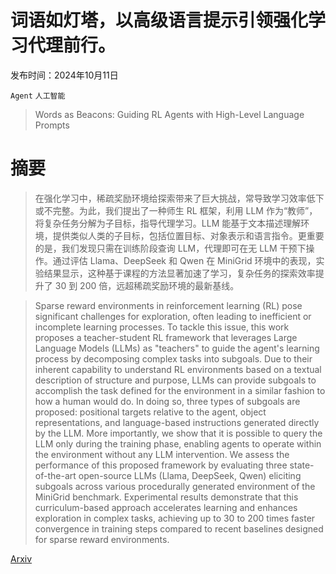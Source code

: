 # 词语如灯塔，以高级语言提示引领强化学习代理前行。

发布时间：2024年10月11日

`Agent` `人工智能`

> Words as Beacons: Guiding RL Agents with High-Level Language Prompts

# 摘要

> 在强化学习中，稀疏奖励环境给探索带来了巨大挑战，常导致学习效率低下或不完整。为此，我们提出了一种师生 RL 框架，利用 LLM 作为“教师”，将复杂任务分解为子目标，指导代理学习。LLM 能基于文本描述理解环境，提供类似人类的子目标，包括位置目标、对象表示和语言指令。更重要的是，我们发现只需在训练阶段查询 LLM，代理即可在无 LLM 干预下操作。通过评估 Llama、DeepSeek 和 Qwen 在 MiniGrid 环境中的表现，实验结果显示，这种基于课程的方法显著加速了学习，复杂任务的探索效率提升了 30 到 200 倍，远超稀疏奖励环境的最新基线。

> Sparse reward environments in reinforcement learning (RL) pose significant challenges for exploration, often leading to inefficient or incomplete learning processes. To tackle this issue, this work proposes a teacher-student RL framework that leverages Large Language Models (LLMs) as "teachers" to guide the agent's learning process by decomposing complex tasks into subgoals. Due to their inherent capability to understand RL environments based on a textual description of structure and purpose, LLMs can provide subgoals to accomplish the task defined for the environment in a similar fashion to how a human would do. In doing so, three types of subgoals are proposed: positional targets relative to the agent, object representations, and language-based instructions generated directly by the LLM. More importantly, we show that it is possible to query the LLM only during the training phase, enabling agents to operate within the environment without any LLM intervention. We assess the performance of this proposed framework by evaluating three state-of-the-art open-source LLMs (Llama, DeepSeek, Qwen) eliciting subgoals across various procedurally generated environment of the MiniGrid benchmark. Experimental results demonstrate that this curriculum-based approach accelerates learning and enhances exploration in complex tasks, achieving up to 30 to 200 times faster convergence in training steps compared to recent baselines designed for sparse reward environments.

[Arxiv](https://arxiv.org/abs/2410.08632)